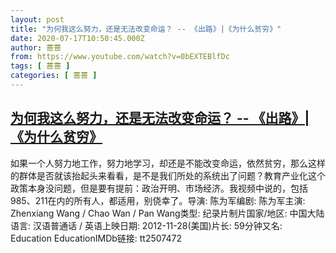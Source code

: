 ```yaml
---
layout: post
title: "为何我这么努力，还是无法改变命运？ -- 《出路》|《为什么贫穷》"
date: 2020-07-17T10:50:45.000Z
author: 蔷蔷
from: https://www.youtube.com/watch?v=0bEXTEBlfDc
tags: [ 蔷蔷 ]
categories: [ 蔷蔷 ]
---
```

<!--1594983045000-->
[为何我这么努力，还是无法改变命运？ -- 《出路》|《为什么贫穷》](https://www.youtube.com/watch?v=0bEXTEBlfDc)
------

<div>
如果一个人努力地工作，努力地学习，却还是不能改变命运，依然贫穷，那么这样的群体是否就该抬起头来看看，是不是我们所处的系统出了问题？教育产业化这个政策本身没问题，但是要有提前：政治开明、市场经济。我视频中说的，包括985、211在内的所有人，都适用，别侥幸了。导演: 陈为军编剧: 陈为军主演: Zhenxiang Wang / Chao Wan / Pan Wang类型: 纪录片制片国家/地区: 中国大陆语言: 汉语普通话 / 英语上映日期: 2012-11-28(美国)片长: 59分钟又名: Education EducationIMDb链接: tt2507472
</div>
